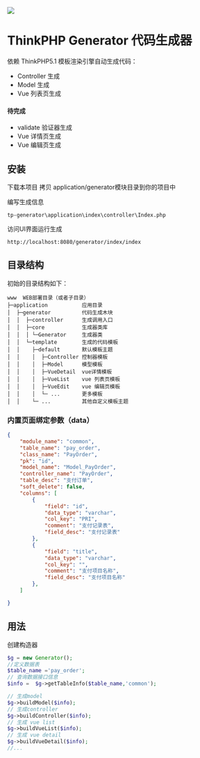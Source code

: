 ![](https://box.kancloud.cn/5a0aaa69a5ff42657b5c4715f3d49221) 

ThinkPHP Generator 代码生成器
===============


依赖 ThinkPHP5.1 模板渲染引擎自动生成代码：

 + Controller 生成
 + Model 生成
 + Vue 列表页生成


#### 待完成
+ validate 验证器生成
+ Vue 详情页生成
+ Vue 编辑页生成

## 安装

下载本项目 拷贝 application/generator模块目录到你的项目中

编写生成信息
~~~
tp-generator\application\index\controller\Index.php
~~~

访问UI界面运行生成
~~~
http://localhost:8080/generator/index/index
~~~

## 目录结构

初始的目录结构如下：

~~~
www  WEB部署目录（或者子目录）
├─application           应用目录
│  ├─generator          代码生成木块
│  │  ├─controller      生成调用入口
│  │  ├─core            生成器类库
│  │  │ └─Generator     生成器类
│  │  └─template        生成的代码模板
│  │    ├─default       默认模板主题
│  │    │  ├─Controller 控制器模板
│  │    │  ├─Model      模型模板
│  │    │  ├─VueDetail  vue详情模板
│  │    │  ├─VueList    vue 列表页模板
│  │    │  ├─VueEdit    vue 编辑页模板
│  │    │  └─ ...       更多模板
│  │    └─ ...          其他自定义模板主题

~~~
### 内置页面绑定参数（data）
```json
{
    "module_name": "common",
    "table_name": "pay_order",
    "class_name": "PayOrder",
    "pk": "id",
    "model_name": "Model_PayOrder",
    "controller_name": "PayOrder",
    "table_desc": "支付订单",
    "soft_delete": false,
    "columns": [
        {
            "field": "id",
            "data_type": "varchar",
            "col_key": "PRI",
            "comment": "支付记录表",
            "field_desc": "支付记录表"
        },
        {
            "field": "title",
            "data_type": "varchar",
            "col_key": "",
            "comment": "支付项目名称",
            "field_desc": "支付项目名称"
        },
    ]

}
```
## 用法
创建构造器
```php
$g = new Generator();
//定义数据表
$table_name ='pay_order';
// 查询数据接口信息
$info =  $g->getTableInfo($table_name,'common');

// 生成model
$g->buildModel($info);
// 生成controller
$g->buildController($info);
// 生成 vue list
$g->buildVueList($info);
// 生成 vue detail
$g->buildVueDetail($info);
//...
```